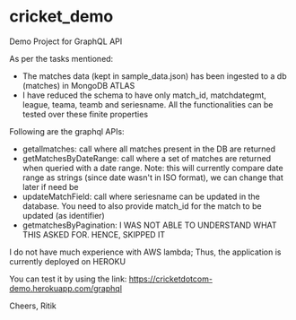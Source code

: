 # cricket_demo
Demo Project for GraphQL API

As per the tasks mentioned:
* The matches data (kept in sample_data.json) has been ingested to a db (matches) in MongoDB ATLAS
* I have reduced the schema to have only match_id, matchdategmt, league, teama, teamb and seriesname. All the functionalities can be tested over these finite     properties

Following are the graphql APIs:
* getallmatches: call where all matches present in the DB are returned
* getMatchesByDateRange: call where a set of matches are returned when queried with a date range. Note: this will currently compare date range as strings (since    date wasn't in ISO format), we can change that later if need be
* updateMatchField: call where seriesname can be updated in the database. You need to also provide match_id for the match to be updated (as identifier)
* getmatchesByPagination: I WAS NOT ABLE TO UNDERSTAND WHAT THIS ASKED FOR. HENCE, SKIPPED IT

I do not have much experience with AWS lambda; Thus, the application is currently deployed on HEROKU

You can test it by using the link: https://cricketdotcom-demo.herokuapp.com/graphql

Cheers,
Ritik
